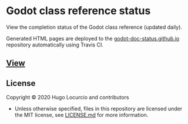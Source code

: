 # Godot class reference status

View the completion status of the Godot class reference (updated daily).

Generated HTML pages are deployed to the
[godot-doc-status.github.io](https://github.com/godot-doc-status/godot-doc-status.github.io)
repository automatically using Travis CI.

## [View](https://godot-doc-status.github.io/)

## License

Copyright © 2020 Hugo Locurcio and contributors

- Unless otherwise specified, files in this repository are licensed under the
  MIT license, see [LICENSE.md](LICENSE.md) for more information.
